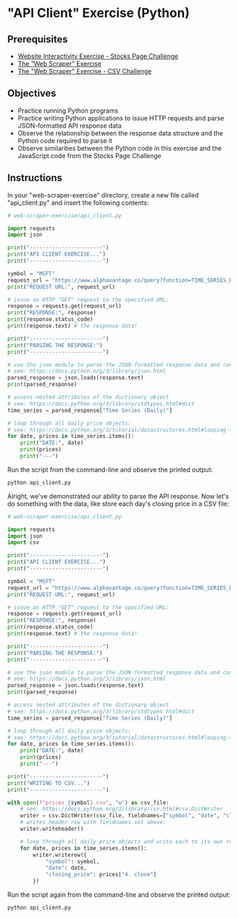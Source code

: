 # "API Client" Exercise (Python)

## Prerequisites

  + [Website Interactivity Exercise - Stocks Page Challenge](/exercises/website-interactivity/challenges.md#stocks-page)
  + [The "Web Scraper" Exercise](/exercises/web-scraper/exercise.md)
  + [The "Web Scraper" Exercise - CSV Challenge](/exercises/web-scraper/csv-challenge.md)

## Objectives

  + Practice running Python programs
  + Practice writing Python applications to issue HTTP requests and parse JSON-formatted API response data
  + Observe the relationship between the response data structure and the Python code required to parse it
  + Observe similarities between the Python code in this exercise and the JavaScript code from the Stocks Page Challenge

## Instructions

In your "web-scraper-exercise" directory, create a new file called "api_client.py" and insert the following contents:

```py
# web-scraper-exercise/api_client.py

import requests
import json

print("-----------------------")
print("API CLIENT EXERCISE...")
print("-----------------------")

symbol = "MSFT"
request_url = "https://www.alphavantage.co/query?function=TIME_SERIES_DAILY&apikey=abc123&symbol=" + symbol
print("REQUEST URL:", request_url)

# issue an HTTP "GET" request to the specified URL:
response = requests.get(request_url)
print("RESPONSE:", response)
print(response.status_code)
print(response.text) # the response data!

print("-----------------------")
print("PARSING THE RESPONSE:")
print("-----------------------")

# use the json module to parse the JSON-formatted response data and convert it to a dictionary object
# see: https://docs.python.org/3/library/json.html
parsed_response = json.loads(response.text)
print(parsed_response)

# access nested attributes of the dictionary object
# see: https://docs.python.org/3/library/stdtypes.html#dict
time_series = parsed_response["Time Series (Daily)"]

# loop through all daily price objects:
# see: https://docs.python.org/3/tutorial/datastructures.html#looping-techniques
for date, prices in time_series.items():
    print("DATE:", date)
    print(prices)
    print("---")
```

Run the script from the command-line and observe the printed output:

```sh
python api_client.py
```

Alright, we've demonstrated our ability to parse the API response. Now let's do something with the data, like store each day's closing price in a CSV file:

```py
# web-scraper-exercise/api_client.py

import requests
import json
import csv

print("-----------------------")
print("API CLIENT EXERCISE...")
print("-----------------------")

symbol = "MSFT"
request_url = "https://www.alphavantage.co/query?function=TIME_SERIES_DAILY&apikey=abc123&symbol=" + symbol
print("REQUEST URL:", request_url)

# issue an HTTP "GET" request to the specified URL:
response = requests.get(request_url)
print("RESPONSE:", response)
print(response.status_code)
print(response.text) # the response data!

print("-----------------------")
print("PARSING THE RESPONSE:")
print("-----------------------")

# use the json module to parse the JSON-formatted response data and convert it to a dictionary object
# see: https://docs.python.org/3/library/json.html
parsed_response = json.loads(response.text)
print(parsed_response)

# access nested attributes of the dictionary object
# see: https://docs.python.org/3/library/stdtypes.html#dict
time_series = parsed_response["Time Series (Daily)"]

# loop through all daily price objects:
# see: https://docs.python.org/3/tutorial/datastructures.html#looping-techniques
for date, prices in time_series.items():
    print("DATE:", date)
    print(prices)
    print("---")

print("-----------------------")
print("WRITING TO CSV...")
print("-----------------------")

with open(f"prices_{symbol}.csv", "w") as csv_file:
    # see: https://docs.python.org/3/library/csv.html#csv.DictWriter
    writer = csv.DictWriter(csv_file, fieldnames=["symbol", "date", "closing_price"])
    # writes header row with fieldnames set above:
    writer.writeheader()

    # loop through all daily price objects and write each to its own row:
    for date, prices in time_series.items():
        writer.writerow({
            "symbol": symbol,
            "date": date,
            "closing_price": prices["4. close"]
        })

```

Run the script again from the command-line and observe the printed output:

```sh
python api_client.py
```
